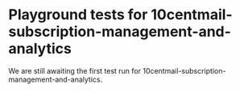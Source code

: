 # Playground tests for 10centmail-subscription-management-and-analytics
We are still awaiting the first test run for 10centmail-subscription-management-and-analytics.
